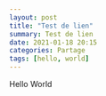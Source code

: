 ```yaml
---
layout: post
title: "Test de lien"
summary: Test de lien
date: 2021-01-18 20:15
categories: Partage
tags: [hello, world]
---
```


Hello World
